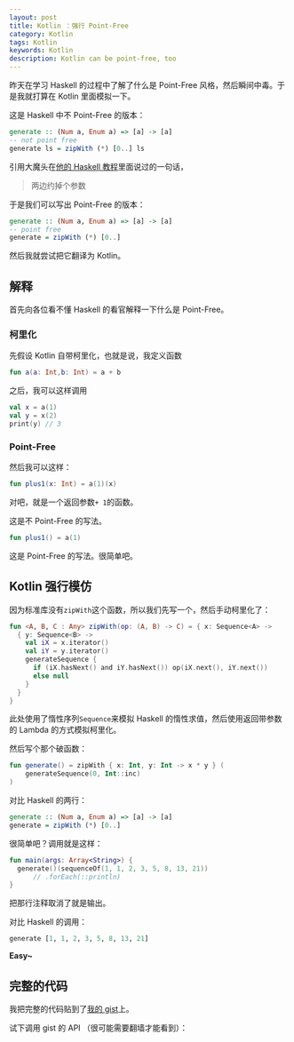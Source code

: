 ```yaml
---
layout: post
title: Kotlin ：强行 Point-Free
category: Kotlin
tags: Kotlin
keywords: Kotlin
description: Kotlin can be point-free, too
---
```


昨天在学习 Haskell 的过程中了解了什么是 Point-Free 风格，然后瞬间中毒。于是我就打算在 Kotlin 里面模拟一下。

这是 Haskell 中不 Point-Free 的版本：

```haskell
generate :: (Num a, Enum a) => [a] -> [a]
-- not point free
generate ls = zipWith (*) [0..] ls
```

引用大魔头在[他的 Haskell 教程](https://zhuanlan.zhihu.com/p/21624824)里面说过的一句话，

> 两边约掉个参数

于是我们可以写出 Point-Free 的版本：

```haskell
generate :: (Num a, Enum a) => [a] -> [a]
-- point free
generate = zipWith (*) [0..]
```

然后我就尝试把它翻译为 Kotlin。

## 解释

首先向各位看不懂 Haskell 的看官解释一下什么是 Point-Free。

### 柯里化

先假设 Kotlin 自带柯里化，也就是说，我定义函数

```kotlin
fun a(a: Int,b: Int) = a + b
```

之后，我可以这样调用

```kotlin
val x = a(1)
val y = x(2)
print(y) // 3
```

### Point-Free

然后我可以这样：

```kotlin
fun plus1(x: Int) = a(1)(x)
```

对吧，就是一个返回参数`+ 1`的函数。

这是不 Point-Free 的写法。

```kotlin
fun plus1() = a(1)
```

这是 Point-Free 的写法。很简单吧。

## Kotlin 强行模仿

因为标准库没有`zipWith`这个函数，所以我们先写一个，然后手动柯里化了：

```kotlin
fun <A, B, C : Any> zipWith(op: (A, B) -> C) = { x: Sequence<A> ->
  { y: Sequence<B> ->
    val iX = x.iterator()
    val iY = y.iterator()
    generateSequence {
      if (iX.hasNext() and iY.hasNext()) op(iX.next(), iY.next())
      else null
    }
  }
}
```

此处使用了惰性序列`Sequence`来模拟 Haskell 的惰性求值，然后使用返回带参数的 Lambda 的方式模拟柯里化。

然后写个那个破函数：

```kotlin
fun generate() = zipWith { x: Int, y: Int -> x * y } (
    generateSequence(0, Int::inc)
)
```

对比 Haskell 的两行：

```haskell
generate :: (Num a, Enum a) => [a] -> [a]
generate = zipWith (*) [0..]
```

很简单吧？调用就是这样：

```kotlin
fun main(args: Array<String>) {
  generate()(sequenceOf(1, 1, 2, 3, 5, 8, 13, 21))
      // .forEach(::println)
}
```

把那行注释取消了就是输出。

对比 Haskell 的调用：

```haskell
generate [1, 1, 2, 3, 5, 8, 13, 21]
```

**Easy\~**

## 完整的代码

我把完整的代码贴到了[我的 gist](https://gist.github.com/ice1000/015d44294fd1c5fd33cdbf7e65d2c7ed)上。

试下调用 gist 的 API （很可能需要翻墙才能看到）：

<script src="https://gist.github.com/ice1000/015d44294fd1c5fd33cdbf7e65d2c7ed.js"></script>
